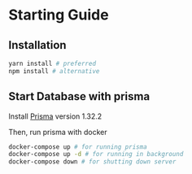 # Starting Guide

## Installation

```sh
yarn install # preferred
npm install # alternative
```

## Start Database with prisma

Install [Prisma](https://www.prisma.io/docs/prisma-cli-and-configuration/using-the-prisma-cli-alx4/) version 1.32.2

Then, run prisma with docker

```sh
docker-compose up # for running prisma
docker-compose up -d # for running in background
docker-compose down # for shutting down server
```
